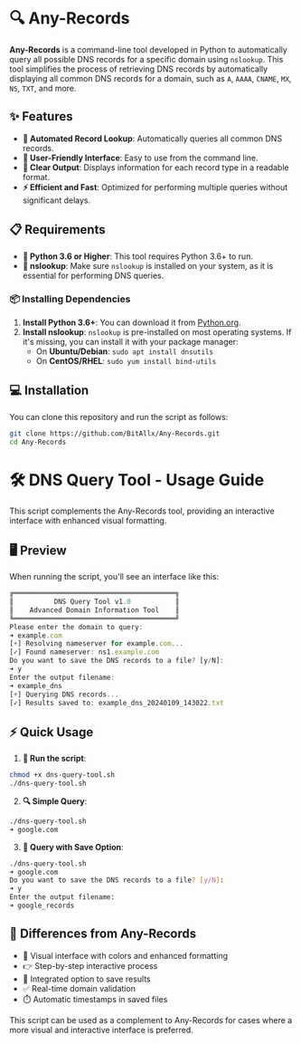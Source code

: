 # 🔍 Any-Records

**Any-Records** is a command-line tool developed in Python to automatically query all possible DNS records for a specific domain using `nslookup`. This tool simplifies the process of retrieving DNS records by automatically displaying all common DNS records for a domain, such as `A`, `AAAA`, `CNAME`, `MX`, `NS`, `TXT`, and more.

## ✨ Features
- **🚀 Automated Record Lookup**: Automatically queries all common DNS records.
- **👥 User-Friendly Interface**: Easy to use from the command line.
- **📝 Clear Output**: Displays information for each record type in a readable format.
- **⚡ Efficient and Fast**: Optimized for performing multiple queries without significant delays.

## 📋 Requirements
- **🐍 Python 3.6 or Higher**: This tool requires Python 3.6+ to run.
- **🔧 nslookup**: Make sure `nslookup` is installed on your system, as it is essential for performing DNS queries.

### 📦 Installing Dependencies
1. **Install Python 3.6+**: You can download it from [Python.org](https://www.python.org/downloads/).
2. **Install nslookup**: `nslookup` is pre-installed on most operating systems. If it's missing, you can install it with your package manager:
    - On **Ubuntu/Debian**: `sudo apt install dnsutils`
    - On **CentOS/RHEL**: `sudo yum install bind-utils`

## 💻 Installation
You can clone this repository and run the script as follows:
```zsh
git clone https://github.com/BitAllx/Any-Records.git
cd Any-Records
```

# 🛠️ DNS Query Tool - Usage Guide
This script complements the Any-Records tool, providing an interactive interface with enhanced visual formatting.

## 🖥️ Preview
When running the script, you'll see an interface like this:
```javascript
╔════════════════════════════════════════╗
║          DNS Query Tool v1.0           ║
║    Advanced Domain Information Tool    ║
╚════════════════════════════════════════╝
Please enter the domain to query:
➜ example.com
[+] Resolving nameserver for example.com...
[✓] Found nameserver: ns1.example.com
Do you want to save the DNS records to a file? [y/N]:
➜ y
Enter the output filename:
➜ example_dns
[+] Querying DNS records...
[✓] Results saved to: example_dns_20240109_143022.txt
```

## ⚡ Quick Usage
1. **🚀 Run the script**:
```bash
chmod +x dns-query-tool.sh
./dns-query-tool.sh
```

2. **🔍 Simple Query**:
```bash
./dns-query-tool.sh
➜ google.com
```

3. **💾 Query with Save Option**:
```bash
./dns-query-tool.sh
➜ google.com
Do you want to save the DNS records to a file? [y/N]:
➜ y
Enter the output filename:
➜ google_records
```

## 🔄 Differences from Any-Records
- 🎨 Visual interface with colors and enhanced formatting
- 👉 Step-by-step interactive process
- 💾 Integrated option to save results
- ✅ Real-time domain validation
- ⏱️ Automatic timestamps in saved files

This script can be used as a complement to Any-Records for cases where a more visual and interactive interface is preferred.
